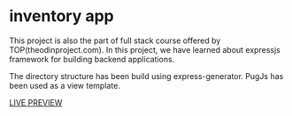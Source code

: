 # inventory app
This project is also the part of full stack course offered by TOP(theodinproject.com). In this project, we have learned about expressjs framework for building backend applications.

The directory structure has been build using express-generator. PugJs has been used as a view template.

[LIVE PREVIEW](https://fullstack-inventory-app.adaptable.app/catalog)